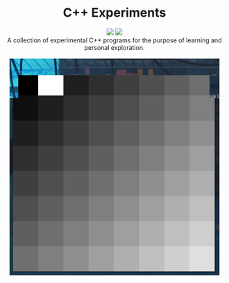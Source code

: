 <div align="center">
    <h1>C++ Experiments</h1>
    <div>
      <img src="https://img.shields.io/badge/C++-00599C?style=for-the-badge&logo=cplusplus&logoColor=white">
      <img src="https://img.shields.io/badge/SFML-8CC445?style=for-the-badge&logo=sfml&logoColor=white">
    </div>
    A collection of experimental C++ programs for the purpose of learning and personal exploration.
    <br><br>
    <img height="500em" src="screenshots/cellular_automata_demo.gif"/>
</div>
